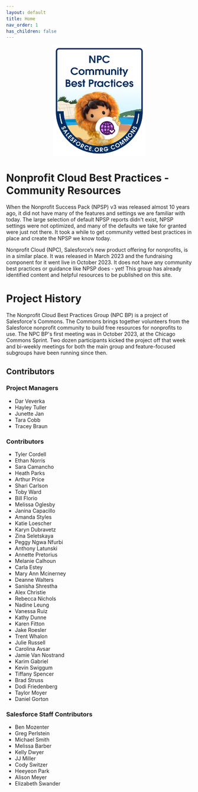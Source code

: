 ```yaml
---
layout: default
title: Home
nav_order: 1
has_children: false
---
```

<p align="center">
<img src = "assets/NPC_BP_Team_Badge.png" height="300" width= "250">
</p>


# Nonprofit Cloud Best Practices - Community Resources

When the Nonprofit Success Pack (NPSP) v3 was released almost 10 years ago, it did not have many of the features and settings we are familiar with today. The large selection of default NPSP reports didn't exist, NPSP settings were not optimized, and many of the defaults we take for granted were just not there. It took a while to get community vetted best practices in place and create the NPSP we know today.

Nonprofit Cloud (NPC), Salesforce’s new product offering for nonprofits, is in a similar place. It was released in March 2023 and the fundraising component for it went live in October 2023. It does not have any community best practices or guidance like NPSP does - yet! This group has already identified content and helpful resources to be published on this site.

# Project History
The Nonprofit Cloud Best Practices Group (NPC BP) is a project of Salesforce's Commons. The Commons brings together volunteers from the Salesforce nonprofit community to build free resources for nonprofits to use. The NPC BP's first meeting was in October 2023, at the Chicago Commons Sprint. Two dozen participants kicked the project off that week and bi-weekly meetings for both the main group and feature-focused subgroups have been running since then. 

##  Contributors
### Project Managers
* Dar Veverka
* Hayley Tuller
* Junette Jan
* Tara Cobb
* Tracey Braun

### Contributors
* Tyler Cordell
* Ethan Norris
* Sara Camancho
* Heath Parks
* Arthur Price
* Shari Carlson
* Toby Ward
* Bill Florio
* Melissa Oglesby
* Janina Capacillo
* Amanda Styles
* Katie Loescher
* Karyn Dubravetz
* Zina Seletskaya
* Peggy Ngwa Nfurbi
* Anthony Latunski
* Annette Pretorius
* Melanie Calhoun
* Carla Estey
* Mary Ann Mcinerney
* Deanne Walters
* Sanisha Shrestha
* Alex Christie
* Rebecca Nichols
* Nadine Leung
* Vanessa Ruiz
* Kathy Dunne
* Karen Fitton
* Jake Roesler
* Trent Whalon
* Julie Russell
* Carolina Avsar
* Jamie Van Nostrand
* Karim Gabriel
* Kevin Swiggum
* Tiffany Spencer
* Brad Struss 
* Dodi Friedenberg
* Taylor Moyer 
* Daniel Gorton

### Salesforce Staff Contributors
* Ben Mozenter
* Greg Perlstein
* Michael Smith
* Melissa Barber
* Kelly Dwyer
* JJ Miller
* Cody Switzer
* Heeyeon Park
* Alison Meyer
* Elizabeth Swander


